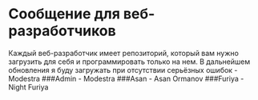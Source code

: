 # Сообщение для веб-разработчиков
Каждый веб-разработчик имеет репозиторий, который вам нужно загрузить для себя и программировать только на нем. В дальнейшем обновления я буду загружать при отсутствии серьёзных ошибок - Modestra
###Admin - Modestra
###Asan - Asan Ormanov
###Furiya - Night Furiya
